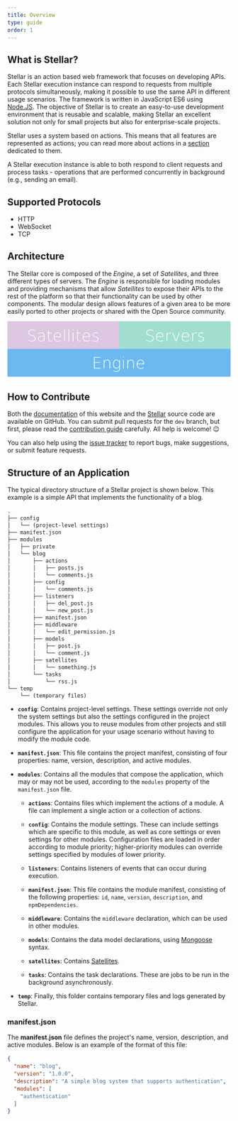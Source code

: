 ```yaml
---
title: Overview
type: guide
order: 1
---
```


## What is Stellar?

Stellar is an action based web framework that focuses on developing APIs. Each Stellar execution instance can respond to requests from multiple protocols simultaneously, making it possible to use the same API in different usage scenarios. The framework is written in JavaScript ES6 using [Node.JS](https://nodejs.org/en/). The objective of Stellar is to create an easy-to-use development environment that is reusable and scalable, making Stellar an excellent solution not only for small projects but also for enterprise-scale projects.

Stellar uses a system based on actions. This means that all features are represented as actions; you can read more about actions in a [section](actions.html) dedicated to them.

A Stellar execution instance is able to both respond to client requests and process tasks - operations that are performed concurrently in background (e.g., sending an email).


## Supported Protocols

- HTTP
- WebSocket
- TCP

## Architecture

The Stellar core is composed of the _Engine_, a set of _Satellites_, and three different types of servers. The _Engine_ is responsible for loading modules and providing mechanisms that allow _Satellites_ to expose their APIs to the rest of the platform so that their functionality can be used by other components.  The modular design allows features of a given area to be more easily ported to other projects or shared with the Open Source community.

![Core Architecture](/images/core_arch.png)

## How to Contribute

Both the [documentation](https://github.com/StellarFw/stellar-framework.com) of this website and the [Stellar](https://github.com/StellarFw/stellar) source code are available on GitHub. You can submit pull requests for the `dev` branch, but first, please read the [contribution guide](https://github.com/StellarFw/stellar/blob/dev/CONTRIBUTING.md) carefully. All help is welcome! 😉

You can also help using the [issue tracker](https://github.com/StellarFw/stellar/issues) to report bugs, make suggestions, or submit feature requests.

## Structure of an Application

The typical directory structure of a Stellar project is shown below. This example is a simple API that implements the functionality of a blog.

```
.
├── config
│   └── (project-level settings)
├── manifest.json
├── modules
│   ├── private
│   └── blog
│       ├── actions
│       │   ├── posts.js
│       │   └── comments.js
│       ├── config
│       │   └── comments.js
│       ├── listeners
│       │   ├── del_post.js
│       │   └── new_post.js
│       ├── manifest.json
│       ├── middleware
│       │   └── edit_permission.js
│       ├── models
│       │   ├── post.js
│       │   └── comment.js
│       ├── satellites
│       │   └── something.js
│       └── tasks
│           └── rss.js
└── temp
    └── (temporary files)
```


- **`config`**: Contains project-level settings. These settings override not only the system settings but also the settings configured in the project modules. This allows you to reuse modules from other projects and still configure the application for your usage scenario without having to modify the module code.

- **`manifest.json`**: This file contains the project manifest, consisting of four properties: name, version, description, and active modules.

- **`modules`**: Contains all the modules that compose the application, which may or may not be used, according to the `modules` property of the `manifest.json` file.

  - **`actions`**: Contains files which implement the actions of a module. A file can implement a single action or a collection of actions.
  
  - **`config`**: Contains the module settings. These can include settings which are specific to this module, as well as core settings or even settings for other modules.  Configuration files are loaded in order according to module priority; higher-priority modules can override settings specified by modules of lower priority.
  
  - **`listeners`**: Contains listeners of events that can occur during execution.

  - **`manifest.json`**: This file contains the module manifest, consisting of the following properties: `id`, `name`, `version`, `description`, and `npmDependencies`.

  - **`middleware`**: Contains the `middleware` declaration, which can be used in other modules.

  - **`models`**: Contains the data model declarations, using [Mongoose](http://mongoosejs.com) syntax.

  - **`satellites`**: Contains [Satellites](satellites.html).

  - **`tasks`**: Contains the task declarations.  These are jobs to be run in the background asynchronously.

- **`temp`**: Finally, this folder contains temporary files and logs generated by Stellar.

### manifest.json

The **manifest.json** file defines the project's name, version, description, and active modules. Below is an example of the format of this file:

```json
{
  "name": "blog",
  "version": "1.0.0",
  "description": "A simple blog system that supports authentication",
  "modules": [
    "authentication"
  ]
}
```
